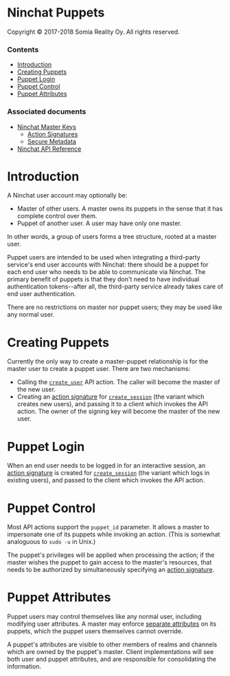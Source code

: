 Ninchat Puppets
===============

Copyright &copy; 2017-2018 Somia Reality Oy.  All rights reserved.


### Contents

- [Introduction](#introduction)
- [Creating Puppets](#creating-puppets)
- [Puppet Login](#puppet-login)
- [Puppet Control](#puppet-control)
- [Puppet Attributes](#puppet-attributes)


### Associated documents

- [Ninchat Master Keys](master.md)
  - [Action Signatures](master.md#action-signatures)
  - [Secure Metadata](master.md#secure-metadata)
- [Ninchat API Reference](api.md)


Introduction
============

A Ninchat user account may optionally be:

- Master of other users.  A master owns its puppets in the sense that it has
  complete control over them.
- Puppet of another user.  A user may have only one master.

In other words, a group of users forms a tree structure, rooted at a master
user.

Puppet users are intended to be used when integrating a third-party service's
end user accounts with Ninchat: there should be a puppet for each end user who
needs to be able to communicate via Ninchat.  The primary benefit of puppets is
that they don't need to have individual authentication tokens--after all, the
third-party service already takes care of end user authentication.

There are no restrictions on master nor puppet users; they may be used like any
normal user.


Creating Puppets
================

Currently the only way to create a master-puppet relationship is for the master
user to create a puppet user.  There are two mechanisms:

- Calling the [`create_user`](api.md#create_user) API action.  The caller will
  become the master of the new user.
- Creating an [action signature](master.md#action-signatures) for
  [`create_session`](api.md#create_session) (the variant which creates new
  users), and passing it to a client which invokes the API action.  The owner
  of the signing key will become the master of the new user.


Puppet Login
============

When an end user needs to be logged in for an interactive session, an [action
signature](master.md#action-signatures) is created for
[`create_session`](api.md#create_session) (the variant which logs in existing
users), and passed to the client which invokes the API action.


Puppet Control
==============

Most API actions support the `puppet_id` parameter.  It allows a master to
impersonate one of its puppets while invoking an action.  (This is somewhat
analoguous to `sudo -u` in Unix.)

The puppet's privileges will be applied when processing the action; if the
master wishes the puppet to gain access to the master's resources, that needs
to be authorized by simultaneously specifying an [action
signature](master.md#action-signatures).


Puppet Attributes
=================

Puppet users may control themselves like any normal user, including modifying
user attributes.  A master may enforce [separate attributes](api.md#puppet) on
its puppets, which the puppet users themselves cannot override.

A puppet's attributes are visible to other members of realms and channels which
are owned by the puppet's master.  Client implementations will see both user
and puppet attributes, and are responsible for consolidating the information.
